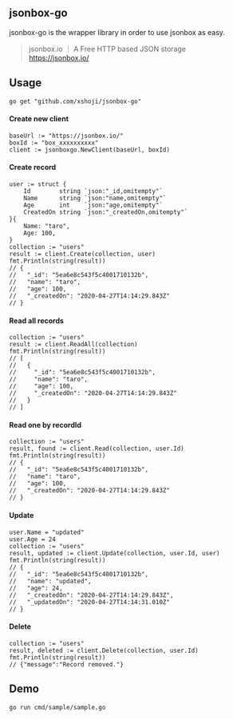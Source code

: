 ## jsonbox-go

jsonbox-go is the wrapper library in order to use jsonbox as easy.

> jsonbox.io ｜ A Free HTTP based JSON storage  
> https://jsonbox.io/

## Usage

```
go get "github.com/xshoji/jsonbox-go"
```

#### Create new client

```
baseUrl := "https://jsonbox.io/"
boxId := "box_xxxxxxxxxx"
client := jsonboxgo.NewClient(baseUrl, boxId)
```

#### Create record

```
user := struct {
	Id        string `json:"_id,omitempty"`
	Name      string `json:"name,omitempty"`
	Age       int    `json:"age,omitempty"`
	CreatedOn string `json:"_createdOn,omitempty"`
}{
	Name: "taro",
	Age: 100,
}
collection := "users"
result := client.Create(collection, user)
fmt.Println(string(result))
// {
//   "_id": "5ea6e8c543f5c4001710132b",
//   "name": "taro",
//   "age": 100,
//   "_createdOn": "2020-04-27T14:14:29.843Z"
// }
```

#### Read all records

```
collection := "users"
result := client.ReadAll(collection)
fmt.Println(string(result))
// [
//   {
//     "_id": "5ea6e8c543f5c4001710132b",
//     "name": "taro",
//     "age": 100,
//     "_createdOn": "2020-04-27T14:14:29.843Z"
//   }
// ]
```

#### Read one by recordId

```
collection := "users"
result, found := client.Read(collection, user.Id)
fmt.Println(string(result))
// {
//   "_id": "5ea6e8c543f5c4001710132b",
//   "name": "taro",
//   "age": 100,
//   "_createdOn": "2020-04-27T14:14:29.843Z"
// }
```

#### Update

```
user.Name = "updated"
user.Age = 24
collection := "users"
result, updated := client.Update(collection, user.Id, user)
fmt.Println(string(result))
// {
//   "_id": "5ea6e8c543f5c4001710132b",
//   "name": "updated",
//   "age": 24,
//   "_createdOn": "2020-04-27T14:14:29.843Z",
//   "_updatedOn": "2020-04-27T14:14:31.010Z"
// }
```

#### Delete

```
collection := "users"
result, deleted := client.Delete(collection, user.Id)
fmt.Println(string(result))
// {"message":"Record removed."}
```

## Demo

```
go run cmd/sample/sample.go
```

